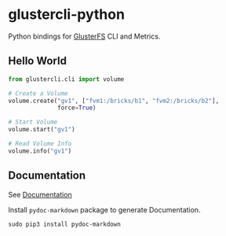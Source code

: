 # glustercli-python

Python bindings for [GlusterFS](http://www.gluster.org) CLI and Metrics.

## Hello World

```python
from glustercli.cli import volume

# Create a Volume
volume.create("gv1", ["fvm1:/bricks/b1", "fvm2:/bricks/b2"],
              force=True)

# Start Volume
volume.start("gv1")

# Read Volume Info
volume.info("gv1")
```

## Documentation

See [Documentation](docs/README.md)

Install `pydoc-markdown` package to generate Documentation.

```
sudo pip3 install pydoc-markdown
```
